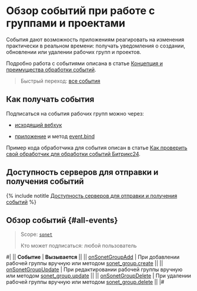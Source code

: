 # Обзор событий при работе с группами и проектами

События дают возможность приложениям реагировать на изменения практически в реальном времени: получать уведомления о создании, обновлении или удалении рабочих групп и проектов.

Подробно работа с событиями описана в статье [Концепция и преимущества обработки событий](../../events/index.md).

> Быстрый переход: [все события](#all-events)

## Как получать события

Подписаться на события рабочих групп можно через:

-  [исходящий вебхук](../../../local-integrations/local-webhooks.md)

-  [приложение](../../app-installation/index.md) и метод [event.bind](../../events/event-bind.md)

Пример кода обработчика для события описан в статье [Как проверить свой обработчик для обработки событий Битрикс24](../../events/test-handler.md).

## Доступность серверов для отправки и получения событий

{% include notitle [Доступность серверов для отправки и получения событий](../../../_includes/events-index.md) %}

## Обзор событий {#all-events}

> Scope: [`sonet`](../../scopes/permissions.md)
>
> Кто может подписаться: любой пользователь

#|
|| **Событие** | **Вызывается** ||
|| [onSonetGroupAdd](./on-sonet-group-add.md) | При добавлении рабочей группы вручную или методом [sonet_group.create](../sonet-group-create.md) ||
|| [onSonetGroupUpdate](./on-sonet-group-update.md) | При редактировании рабочей группы вручную или методом [sonet_group.update](../sonet-group-update.md) ||
|| [onSonetGroupDelete](./on-sonet-group-delete.md) | При удалении рабочей группы вручную или методом [sonet_group.delete](../sonet-group-delete.md) ||
|#
